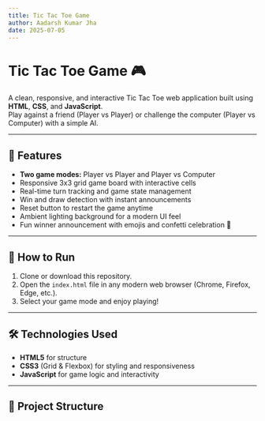 ```yaml
---
title: Tic Tac Toe Game
author: Aadarsh Kumar Jha
date: 2025-07-05
---
```


# Tic Tac Toe Game 🎮

A clean, responsive, and interactive Tic Tac Toe web application built using **HTML**, **CSS**, and **JavaScript**.  
Play against a friend (Player vs Player) or challenge the computer (Player vs Computer) with a simple AI.

---

## 🚀 Features

- **Two game modes:** Player vs Player and Player vs Computer  
- Responsive 3x3 grid game board with interactive cells  
- Real-time turn tracking and game state management  
- Win and draw detection with instant announcements  
- Reset button to restart the game anytime  
- Ambient lighting background for a modern UI feel  
- Fun winner announcement with emojis and confetti celebration 🎉  

---

## 🎯 How to Run

1. Clone or download this repository.  
2. Open the `index.html` file in any modern web browser (Chrome, Firefox, Edge, etc.).  
3. Select your game mode and enjoy playing!  

---

## 🛠️ Technologies Used

- **HTML5** for structure  
- **CSS3** (Grid & Flexbox) for styling and responsiveness  
- **JavaScript** for game logic and interactivity  

---

## 📁 Project Structure

